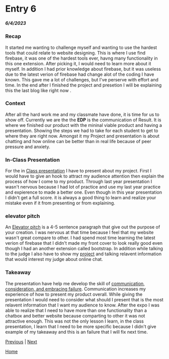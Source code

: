 # Entry 6
##### 6/4/2023
### Recap
It started me wanting to challenge myself and wanting to use the hardest tools that could relate to website designing. This is where I use find firebase, it was one of the hardest tools ever, havng many functionality in this one extension. After picking it, I would need to learn more about it myself. In addition I had prior knowledge about firebase, but it was useless due to the latest verion of firebase had change alot of the coding I have known. This gave me a lot of challenges, but I've  perserve with effort and time. In the end after I finished the project and presetion I will be explaining this the last blog like right now .

### Context
After all the hard work me and my classmate have done, it is time for us to show off. Currently we are the the **EDP** is the communication of Result. It is where we finished our product with the mininal viable product and having a presentation. Showing the steps we had to take for each student to get to where they are right now. Amongst it my Project and presentation is about chatting and how online can be better than in real life because of peer pressure and anxiety.

### In-Class Presentation 
For the in [Class presentation](https://docs.google.com/presentation/d/1pDoRKaQXPVadhXDwf-0TuSuKAdN5OSBb2EKo4xS-nlw/edit) I have to present about my project. First I would have to give an hook to attract my audience attention then explain the process of how I come to my product. Through last year presentation I wasn't nervous because I had lot of practice and use my last year practice and expierence to made a better one. Even though in this year presentation I didn't get a full score. it is always a good thing to learn and realize your mistake even if it from presenting or from explaining. 


### elevator pitch
An [Elevator pitch](https://docs.google.com/document/d/1Lijl8W_xwJwV60-3EU42tbs5dD-WwCgUMtA5lWbDDTk/edit#) is a 4-5 sentence paragraph that give out the purpose of your creation. I was nervous at that time because I feel that my website wasn't great compare to other. I had spend most time learning the latest verion of firebase that I didn't made my front cover to look really good even though I had an another extension called bootstrap. In addition while talking to the judge I also have to show my [project](https://jimingz9380.github.io/sep11-freedom-project/sep11-project/) and talking relavent information that would interest my judge about online chat.

### Takeaway
The presentation have help me develop the skill of <ins>communication, consideration, and embracing failure</ins>. Communication increases my experience of how to present my product overall. While giving the presentation I would need to consider what should I present that is the most relavent information that I want my audience to know. After the expo I was able to realize that I need to have more than one functionality than a chatbox and better website because comparting to other it was not attractive enough. This was not the only lesson I learn, in the class presentation, I learn that I need to be more specific because I didn't give example of my takeaway and this is an failure that I will fix next time.

[Previous](entry05.md) | [Next](entry07.md)

[Home](../README.md)

